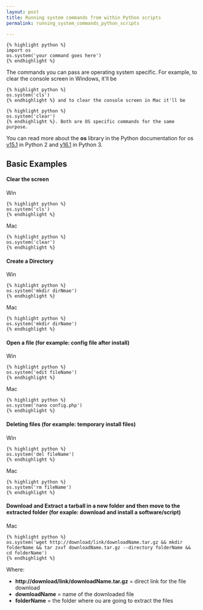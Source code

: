 ```yaml
---
layout: post
title: Running system commands from within Python scripts
permalink: running_system_commands_python_scripts

---
```

    {% highlight python %}
	import os
    os.system('your command goes here')
    {% endhighlight %}
    
The commands you can pass are operating system specific. For example, to clear the console screen in Windows, it'll be 

    {% highlight python %}
    os.system('cls')
    {% endhighlight %} and to clear the console screen in Mac it'll be 

    {% highlight python %}
    os.system('clear')
    {% endhighlight %}. Both are OS specific commands for the same purpose.

You can read more about the **os** library in the Python documentation for os [v15.1](https://docs.python.org/2/library/os.html) in Python 2 and [v16.1](https://docs.python.org/3/library/os.html) in Python 3.

Basic Examples
---

#### Clear the screen
Win 
    
    {% highlight python %}
    os.system('cls')
    {% endhighlight %}

Mac 

    {% highlight python %}
    os.system('clear')
    {% endhighlight %}

#### Create a Directory
Win 

    {% highlight python %}
    os.system('mkdir dirNmae')
    {% endhighlight %}
Mac 

    {% highlight python %}
    os.system('mkdir dirName')
    {% endhighlight %}

#### Open a file (for example: config file after install)
Win 

    {% highlight python %}
    os.system('edit fileName')
    {% endhighlight %}
Mac 

    {% highlight python %}
    os.system('nano config.php')
    {% endhighlight %}

#### Deleting files (for example: temporary install files)
Win 

    {% highlight python %}
    os.system('del fileName')
    {% endhighlight %}
Mac 

    {% highlight python %}
    os.system('rm fileName')
    {% endhighlight %}

#### Download and Extract a tarball in a new folder and then move to the extracted folder (for exaple: download and install a software/script)
Mac 
	
    {% highlight python %}
    os.system('wget http://download/link/downloadName.tar.gz && mkdir folderName && tar zxvf downloadName.tar.gz --directory folderName && cd folderName')
    {% endhighlight %}

Where:  

- **http://download/link/downloadName.tar.gz** = direct link for the file download
- **downloadName** = name of the downloaded file  
- **folderName** = the folder where ou are going to extract the files  
